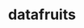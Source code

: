 ---
title: datafruits
logo: datafruits.jpeg
stream_url:
    - ["station", "https://streampusher-relay.club/datafruits.mp3"]
description: "Independent radio made for and by the international music community. Open source. We play any song."
support: "https://datafruits.fm/about/"
url: "https://datafruits.fm"
location: Seattle, US & Seoul, KR
play_time: tba
recommended: ["mattt"]
---